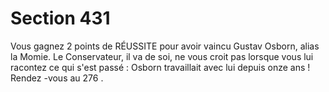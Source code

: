 # Section 431

Vous gagnez 2 points de RÉUSSITE pour avoir vaincu Gustav Osborn, alias la Momie.
Le Conservateur, il va de soi, ne vous croit pas lorsque vous lui racontez ce qui s'est
passé : Osborn travaillait avec lui depuis onze ans ! Rendez -vous au  276 .